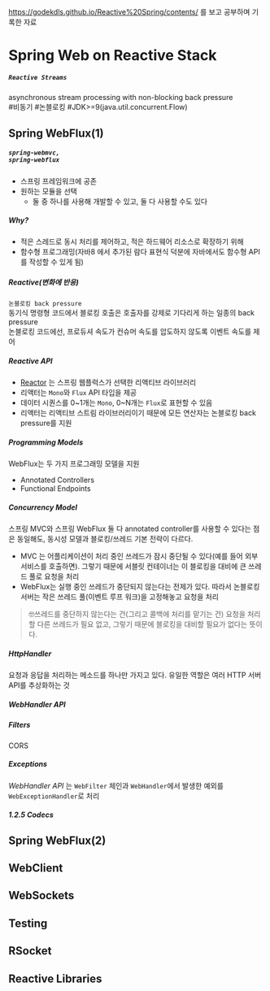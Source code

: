 https://godekdls.github.io/Reactive%20Spring/contents/ 를 보고 공부하며 기록한 자료

# Spring Web on Reactive Stack

##### <code>Reactive Streams</code>
asynchronous stream processing with non-blocking back pressure <br>
#비동기 #논블로킹 #JDK>=9(java.util.concurrent.Flow)

## Spring WebFlux(1)
##### <code>spring-webmvc, spring-webflux</code> <br>
- 스프링 프레임워크에 공존
- 원하는 모듈을 선택
  - 둘 중 하나를 사용해 개발할 수 있고, 둘 다 사용할 수도 있다

##### Why?
- 적은 스레드로 동시 처리를 제어하고, 적은 하드웨어 리소스로 확장하기 위해
- 함수형 프로그래밍(자바8 에서 추가된 람다 표현식 덕분에 자바에서도 함수형 API를 작성할 수 있게 됨)

##### Reactive(변화에 반응)
<code>논블로킹 back pressure</code> <br>
동기식 명령형 코드에서 블로킹 호출은 호출자를 강제로 기다리게 하는 일종의 back pressure <br>
논블로킹 코드에선, 프로듀셔 속도가 컨슈머 속도를 압도하지 않도록 이벤트 속도를 제어 

##### Reactive API
- [Reactor](https://github.com/reactor/reactor) 는 스프링 웹플럭스가 선택한 리액티브 라이브러리
- 리액터는 <code>Mono</code>와 <code>Flux</code> API 타입을 제공
- 데이터 시퀀스를 0~1개는 <code>Mono</code>, 0~N개는 <code>Flux</code>로 표현할 수 있음
- 리액터는 리액티브 스트림 라이브러리이기 때문에 모든 연산자는 논블로킹 back pressure를 지원 

##### Programming Models
WebFlux는 두 가지 프로그래밍 모델을 지원
- Annotated Controllers
- Functional Endpoints

##### Concurrency Model
스프링 MVC와 스프링 WebFlux 둘 다 annotated controller를 사용할 수 있다는 점은 동일해도, 동시성 모델과 블로킹/쓰레드 기본 전략이 다르다.
- MVC 는 어플리케이션이 처리 중인 쓰레드가 잠시 중단될 수 있다(예를 들어 외부 서비스를 호출하면). 그렇기 때문에 서블릿 컨테이너는 이 블로킹을 대비에 큰 쓰레드 풀로 요청을 처리
- WebFlux는 실행 중인 쓰레드가 중단되지 않는다는 전제가 있다. 따라서 논블로킹 서버는 작은 쓰레드 풀(이벤트 루프 워크)을 고정해놓고 요청을 처리

> 🤓쓰레드를 중단하지 않는다는 건(그리고 콜백에 처리를 맡기는 건) 요청을 처리할 다른 쓰레드가 필요 없고, 그렇기 때문에 블로킹을 대비할 필요가 없다는 뜻이다.

##### HttpHandler
요청과 응답을 처리하는 메소드를 하나만 가지고 있다. 유일한 역할은 여러 HTTP 서버 API를 추상화하는 것 

##### WebHandler API

##### Filters
CORS

##### Exceptions
_WebHandler API_ 는 <code>WebFilter</code> 체인과 <code>WebHandler</code>에서 발생한 예외를 <code>WebExceptionHandler</code>로 처리

##### 1.2.5 Codecs





## Spring WebFlux(2)

## WebClient

## WebSockets

## Testing

## RSocket

## Reactive Libraries
